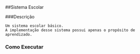 ##Sistema Escolar 

###Descrição

	Um sistema escolar básico.
	A implementação desse sistema possui apenas o propósito de aprendizado.
	
### Como Executar